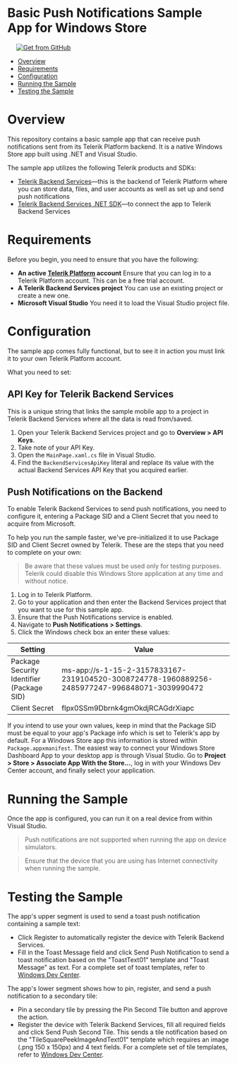 # Basic Push Notifications Sample App for Windows Store

<a href="https://github.com/telerik/backend-services-push-windows" target="_blank"><img style="padding-left:20px" src="http://docs.telerik.com/platform/samples/images/get-github.png" alt="Get from GitHub" title="Get from GitHub"></a>

* [Overview](#overview)
* [Requirements](#requirements)
* [Configuration](#configuration)
* [Running the Sample](#running-the-sample)
* [Testing the Sample](#testing-the-sample)

# Overview

This repository contains a basic sample app that can receive push notifications sent from its Telerik Platform backend. It is a native Windows Store app built using .NET and Visual Studio.

The sample app utilizes the following Telerik products and SDKs:

- [Telerik Backend Services](http://docs.telerik.com/platform/backend-services/)&mdash;this is the backend of Telerik Platform where you can store data, files, and user accounts as well as set up and send push notifications
- [Telerik Backend Services .NET SDK](http://docs.telerik.com/platform/backend-services/dotnet/getting-started-dotnet-sdk)&mdash;to connect the app to Telerik Backend Services

# Requirements

Before you begin, you need to ensure that you have the following:

- **An active [Telerik Platform](https://platform.telerik.com) account**
Ensure that you can log in to a Telerik Platform account. This can be a free trial account.
- **A Telerik Backend Services project** You can use an existing project or create a new one. 
- **Microsoft Visual Studio** You need it to load the Visual Studio project file.

# Configuration

The sample app comes fully functional, but to see it in action you must link it to your own Telerik Platform account.

What you need to set:

## API Key for Telerik Backend Services

This is a unique string that links the sample mobile app to a project in Telerik Backend Services where all the data is read from/saved.

1. Open your Telerik Backend Services project and go to **Overview > API Keys**.
2. Take note of your API Key.
3. Open the `MainPage.xaml.cs` file in Visual Studio.
4. Find the `BackendServicesApiKey` literal and replace its value with the actual Backend Services API Key that you acquired earlier.

## Push Notifications on the Backend

To enable Telerik Backend Services to send push notifications, you need to configure it, entering a Package SID and a Client Secret that you need to acquire from Microsoft.

To help you run the sample faster, we've pre-initialized it to use Package SID and Client Secret owned by Telerik. These are the steps that you need to complete on your own:

> Be aware that these values must be used only for testing purposes. Telerik could disable this Windows Store application at any time and without notice.

1. Log in to Telerik Platform.
2. Go to your application and then enter the Backend Services project that you want to use for this sample app.
3. Ensure that the Push Notifications service is enabled.
4. Navigate to **Push Notifications > Settings**.
5. Click the Windows check box an enter these values:

Setting|Value
---|---
Package Security Identifier (Package SID)|ms-app://s-1-15-2-3157833167-2319104520-3008724778-1960889256-2485977247-996848071-3039990472
Client Secret|fIpx0SSm9Dbrnk4gmOkdjRCAGdrXiapc

If you intend to use your own values, keep in mind that the Package SID must be equal to your app's Package info which is set to Telerik's app by default. For a Windows Store app this information is stored within `Package.appxmanifest`. The easiest way to connect your Windows Store Dashboard App to your desktop app is through Visual Studio. Go to **Project > Store > Associate App With the Store...**, log in with your Windows Dev Center account, and finally select your application.

# Running the Sample

Once the app is configured, you can run it on a real device from within Visual Studio.

> Push notifications are not supported when running the app on device simulators.

> Ensure that the device that you are using has Internet connectivity when running the sample.


# Testing the Sample

The app's upper segment is used to send a toast push notification containing a sample text:

- Click Register to automatically register the device with Telerik Backend Services.
- Fill in the Toast Message field and click Send Push Notification to send a toast notification based on the "ToastText01" template and "Toast Message" as text. For a complete set of toast templates, refer to [Windows Dev Center](http://msdn.microsoft.com/en-us/library/windows/apps/hh761494.aspx).

The app's lower segment shows how to pin, register, and send a push notification to a secondary tile:
- Pin a secondary tile by pressing the Pin Second Tile button and approve the action.
- Register the device with Telerik Backend Services, fill all required fields and click Send Push Second Tile. This sends a tile notification based on the "TileSquarePeekImageAndText01" template which requires an image (.png 150 x 150px) and 4 text fields. For a complete set of tile templates, refer to [Windows Dev Center](http://msdn.microsoft.com/en-us/library/windows/apps/hh761491.aspx).

